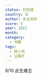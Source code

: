 ```yaml
---
status: 已完成
country: 日
author: 支仓冻砂
score: 9
year: 2021
month:
category:
  - 书籍
tags:
  - 轻小说
  - 公路片
---
```

9/10 此生难忘
